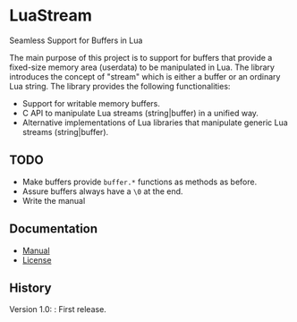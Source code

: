 LuaStream
=========

Seamless Support for Buffers in Lua

The main purpose of this project is to support for buffers that provide a fixed-size memory area (userdata) to be manipulated in Lua. The library introduces the concept of "stream" which is either a buffer or an ordinary Lua string. The library provides the following functionalities:

- Support for writable memory buffers.
- C API to manipulate Lua streams (string|buffer) in a unified way.
- Alternative implementations of Lua libraries that manipulate generic Lua streams (string|buffer).

TODO
----

- Make buffers provide `buffer.*` functions as methods as before.
- Assure buffers always have a `\0` at the end.
- Write the manual

Documentation
-------------

- [Manual](doc/manual.md)
- [License](LICENSE)

History
-------

Version 1.0:
:	First release.
